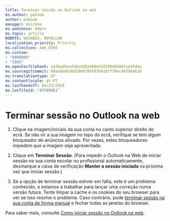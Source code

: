 ```yaml
---
title: Terminar sessão no Outlook na web
ms.author: pebaum
author: pebaum
manager: mnirkhe
ms.audience: Admin
ms.topic: article
ROBOTS: NOINDEX, NOFOLLOW
localization_priority: Priority
ms.collection: Adm_O365
ms.custom:
- "8000008"
- "1993"
ms.openlocfilehash: a3d9adbea318e4302490e52d190d93607ce9fd4a
ms.sourcegitcommit: 89ae9e8b36d1980f89f07b016fff0ec48f96b620
ms.translationtype: HT
ms.contentlocale: pt-PT
ms.lasthandoff: 04/23/2020
ms.locfileid: "43789061"
---
```

# <a name="sign-out-of-outlook-on-the-web"></a>Terminar sessão no Outlook na web

1. Clique na imagem/iniciais da sua conta no canto superior direito do ecrã. Se não vir a sua imagem no topo do ecrã, verifique se tem algum bloqueador de anúncios ativado. Por vezes, estes bloqueadores impedem que a imagem seja apresentada.

2. Clique em **Terminar Sessão**. (Para impedir o Outlook na Web de iniciar sessão na sua conta escolar ou profissional automaticamente, desmarque a caixa de verificação **Manter a sessão iniciada** na próxima vez que iniciar sessão.)

3. Se a opção de terminar sessão estiver em falta, este é um problema conhecido, e estamos a trabalhar para lançar uma correção numa versão futura.  Tente limpar a cache e os cookies do seu browser para ver se isso resolve o problema.  Caso contrário, pode [terminar sessão na sua conta de forma manual](https://login.live.com/logout.srf) e fechar todas as janelas do browser.

Para saber mais, consulte [Como iniciar sessão no Outlook na web](https://support.office.com/article/how-to-sign-in-to-outlook-on-the-web-763fab4d-0138-4814-b450-37fc286bcb79).

